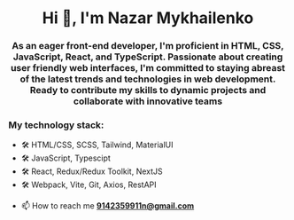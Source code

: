 

<h1 align="center">Hi 👋, I'm Nazar Mykhailenko</h1>
<h3 align="center">As an eager front-end developer, I'm proficient in HTML, CSS, JavaScript, React, and TypeScript. Passionate about creating user friendly web interfaces, I'm committed to staying abreast of the latest trends and technologies in web development. Ready to contribute my skills to dynamic projects and collaborate with innovative teams</h3>




<h3 alight="start">My technology stack:</h3>
<ul>
  <li>🛠 HTML/CSS, SCSS, Tailwind, MaterialUI</li>
  <li>🛠 JavaScript, Typescipt</li>
  <li>🛠 React, Redux/Redux Toolkit, NextJS</li>
  <li>🛠 Webpack, Vite, Git, Axios, RestAPI</li>
</ul>


- 📫 How to reach me **9142359911n@gmail.com**

